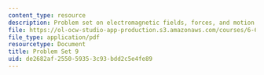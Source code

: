 ```yaml
---
content_type: resource
description: Problem set on electromagnetic fields, forces, and motion.
file: https://ol-ocw-studio-app-production.s3.amazonaws.com/courses/6-641-electromagnetic-fields-forces-and-motion-spring-2005/de2682af255059353c93bdd2c5e4fe89_ps9sp05.pdf
file_type: application/pdf
resourcetype: Document
title: Problem Set 9
uid: de2682af-2550-5935-3c93-bdd2c5e4fe89
---
```

